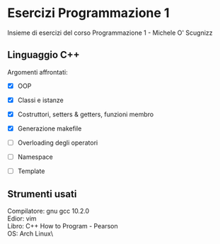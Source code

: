 # Esercizi Programmazione 1
Insieme di esercizi del corso Programmazione 1 - Michele O' Scugnizz

## Linguaggio C++
Argomenti affrontati:
- [x] OOP
- [x] Classi e istanze
- [x] Costruttori, setters & getters, funzioni membro
- [x] Generazione makefile
- [ ] Overloading degli operatori
- [ ] Namespace
- [ ] Template


## Strumenti usati
Compilatore: gnu gcc 10.2.0\
Edior: vim\
Libro: C++ How to Program - Pearson\
OS: Arch Linux\
